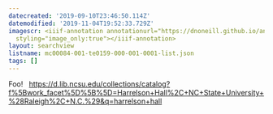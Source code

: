 ```yaml
---
datecreated: '2019-09-10T23:46:50.114Z'
datemodified: '2019-11-04T19:52:33.729Z'
imagescr: <iiif-annotation annotationurl="https://dnoneill.github.io/annotate/annotations/46ee5f18-d425-11e9-be2d-264b21d27f42.json"
  styling="image_only:true"></iiif-annotation>
layout: searchview
listname: mc00084-001-te0159-000-001-0001-list.json
tags: []
---
```

Foo!
 
https://d.lib.ncsu.edu/collections/catalog?f%5Bwork_facet%5D%5B%5D=Harrelson+Hall%2C+NC+State+University+%28Raleigh%2C+N.C.%29&q=harrelson+hall